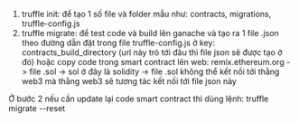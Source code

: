 1. truffle init: để tạo 1 số file và folder mẫu như: contracts, migrations, truffle-config.js
2. truffle migrate: để test code và build lên ganache và tạo ra 1 file .json theo đường dẫn đặt trong file truffle-config.js ở key: contracts_build_directory (url này trỏ tới đâu thì file json sẽ được tạo ở đó) hoặc copy code trong smart contract lên web: remix.ethereum.org
-> file .sol -> sol ở đây là solidity -> file .sol không thể kết nối tới thằng web3 mà thằng web3 sẽ tương tác kết nối tới file json này

Ở bước 2 nếu cần update lại code smart contract thì dùng lệnh: truffle migrate --reset